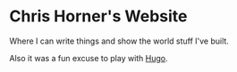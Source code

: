 Chris Horner's Website
======================

Where I can write things and show the world stuff I've built.

Also it was a fun excuse to play with [Hugo](https://gohugo.io/).

